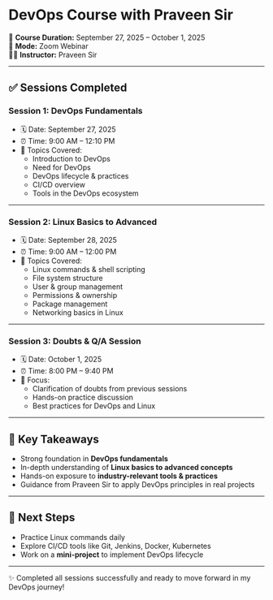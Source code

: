 # DevOps Course with Praveen Sir

📅 **Course Duration:** September 27, 2025 – October 1, 2025  
📍 **Mode:** Zoom Webinar  
👨‍🏫 **Instructor:** Praveen Sir  

---

## ✅ Sessions Completed

### **Session 1: DevOps Fundamentals**  
- 🗓 Date: September 27, 2025  
- ⏰ Time: 9:00 AM – 12:10 PM  
- 📌 Topics Covered:  
  - Introduction to DevOps  
  - Need for DevOps  
  - DevOps lifecycle & practices  
  - CI/CD overview  
  - Tools in the DevOps ecosystem  

---

### **Session 2: Linux Basics to Advanced**  
- 🗓 Date: September 28, 2025  
- ⏰ Time: 9:00 AM – 12:00 PM  
- 📌 Topics Covered:  
  - Linux commands & shell scripting  
  - File system structure  
  - User & group management  
  - Permissions & ownership  
  - Package management  
  - Networking basics in Linux  

---

### **Session 3: Doubts & Q/A Session**  
- 🗓 Date: October 1, 2025  
- ⏰ Time: 8:00 PM – 9:40 PM  
- 📌 Focus:  
  - Clarification of doubts from previous sessions  
  - Hands-on practice discussion  
  - Best practices for DevOps and Linux  

---

## 🎯 Key Takeaways
- Strong foundation in **DevOps fundamentals**  
- In-depth understanding of **Linux basics to advanced concepts**  
- Hands-on exposure to **industry-relevant tools & practices**  
- Guidance from Praveen Sir to apply DevOps principles in real projects  

---

## 🚀 Next Steps
- Practice Linux commands daily  
- Explore CI/CD tools like Git, Jenkins, Docker, Kubernetes  
- Work on a **mini-project** to implement DevOps lifecycle  

---

✨ Completed all sessions successfully and ready to move forward in my DevOps journey!  
